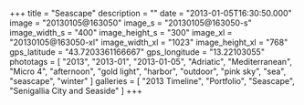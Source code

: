 +++
title = "Seascape"
description = ""
date = "2013-01-05T16:30:50.000"
image = "20130105@163050"
image_s = "20130105@163050-s"
image_width_s = "400"
image_height_s = "300"
image_xl = "20130105@163050-xl"
image_width_xl = "1023"
image_height_xl = "768"
gps_latitude = "43.7203361166667"
gps_longitude = "13.22103055"
phototags = [ "2013", "2013-01", "2013-01-05", "Adriatic", "Mediterranean", "Micro 4", "afternoon", "gold light", "harbor", "outdoor", "pink sky", "sea", "seascape", "winter" ]
galleries = [ "2013 Timeline", "Portfolio", "Seascape", "Senigallia City and Seaside" ]
+++
